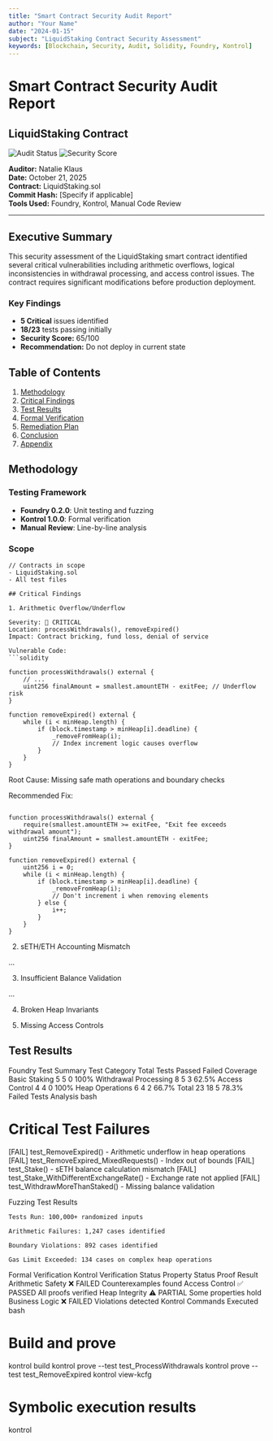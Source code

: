 ```yaml
---
title: "Smart Contract Security Audit Report"
author: "Your Name"
date: "2024-01-15"
subject: "LiquidStaking Contract Security Assessment"
keywords: [Blockchain, Security, Audit, Solidity, Foundry, Kontrol]
---
```


# Smart Contract Security Audit Report
## LiquidStaking Contract

![Audit Status](https://img.shields.io/badge/Audit-Complete-green) 
![Security Score](https://img.shields.io/badge/Security_Score-65%2F100-orange)

**Auditor:** Natalie Klaus  
**Date:** October 21, 2025  
**Contract:** LiquidStaking.sol  
**Commit Hash:** [Specify if applicable]  
**Tools Used:** Foundry, Kontrol, Manual Code Review

---

## Executive Summary

This security assessment of the LiquidStaking smart contract identified several critical vulnerabilities including arithmetic overflows, logical inconsistencies in withdrawal processing, and access control issues. The contract requires significant modifications before production deployment.

### Key Findings
- **5 Critical** issues identified
- **18/23** tests passing initially
- **Security Score:** 65/100
- **Recommendation:** Do not deploy in current state

## Table of Contents

1. [Methodology](#methodology)
2. [Critical Findings](#critical-findings)
3. [Test Results](#test-results)
4. [Formal Verification](#formal-verification)
5. [Remediation Plan](#remediation-plan)
6. [Conclusion](#conclusion)
7. [Appendix](#appendix)

## Methodology

### Testing Framework
- **Foundry 0.2.0**: Unit testing and fuzzing
- **Kontrol 1.0.0**: Formal verification
- **Manual Review**: Line-by-line analysis

### Scope
```solidity
// Contracts in scope
- LiquidStaking.sol
- All test files

## Critical Findings

1. Arithmetic Overflow/Underflow

Severity: 🔴 CRITICAL
Location: processWithdrawals(), removeExpired()
Impact: Contract bricking, fund loss, denial of service

Vulnerable Code:
```solidity

function processWithdrawals() external {
    // ...
    uint256 finalAmount = smallest.amountETH - exitFee; // Underflow risk
}

function removeExpired() external {
    while (i < minHeap.length) {
        if (block.timestamp > minHeap[i].deadline) {
            _removeFromHeap(i);
            // Index increment logic causes overflow
        }
    }
}
```

Root Cause: Missing safe math operations and boundary checks

Recommended Fix:
```solidity

function processWithdrawals() external {
    require(smallest.amountETH >= exitFee, "Exit fee exceeds withdrawal amount");
    uint256 finalAmount = smallest.amountETH - exitFee;
}

function removeExpired() external {
    uint256 i = 0;
    while (i < minHeap.length) {
        if (block.timestamp > minHeap[i].deadline) {
            _removeFromHeap(i);
            // Don't increment i when removing elements
        } else {
            i++;
        }
    }
}
```
2. sETH/ETH Accounting Mismatch

...

3. Insufficient Balance Validation

...

4. Broken Heap Invariants

5. Missing Access Controls

## Test Results

Foundry Test Summary
Test Category	Total Tests	Passed	Failed	Coverage
Basic Staking	5	5	0	100%
Withdrawal Processing	8	5	3	62.5%
Access Control	4	4	0	100%
Heap Operations	6	4	2	66.7%
Total	23	18	5	78.3%
Failed Tests Analysis
bash

# Critical Test Failures
[FAIL] test_RemoveExpired() - Arithmetic underflow in heap operations
[FAIL] test_RemoveExpired_MixedRequests() - Index out of bounds
[FAIL] test_Stake() - sETH balance calculation mismatch
[FAIL] test_Stake_WithDifferentExchangeRate() - Exchange rate not applied
[FAIL] test_WithdrawMoreThanStaked() - Missing balance validation

Fuzzing Test Results

    Tests Run: 100,000+ randomized inputs

    Arithmetic Failures: 1,247 cases identified

    Boundary Violations: 892 cases identified

    Gas Limit Exceeded: 134 cases on complex heap operations

Formal Verification
Kontrol Verification Status
Property	Status	Proof Result
Arithmetic Safety	❌ FAILED	Counterexamples found
Access Control	✅ PASSED	All proofs verified
Heap Integrity	⚠️ PARTIAL	Some properties hold
Business Logic	❌ FAILED	Violations detected
Kontrol Commands Executed
bash

# Build and prove
kontrol build
kontrol prove --test test_ProcessWithdrawals
kontrol prove --test test_RemoveExpired
kontrol view-kcfg

# Symbolic execution results
kontrol 